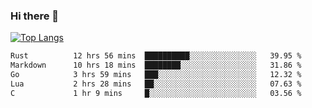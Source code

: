 ### Hi there 👋

<!--
**3Xpl0it3r/3Xpl0it3r** is a ✨ _special_ ✨ repository because its `README.md` (this file) appears on your GitHub profile.

Here are some ideas to get you started:

- 🔭 I’m currently working on ...
- 🌱 I’m currently learning ...
- 👯 I’m looking to collaborate on ...
- 🤔 I’m looking for help with ...
- 💬 Ask me about ...
- 📫 How to reach me: ...
- 😄 Pronouns: ...
- ⚡ Fun fact: ...
-->


[![Top Langs](https://github-readme-stats.vercel.app/api/top-langs/?username=3Xpl0it3r&layout=compact)](https://github.com/3Xpl0it3r/3Xpl0it3r)

<!--START_SECTION:waka-->

```txt
Rust          12 hrs 56 mins  ██████████░░░░░░░░░░░░░░░   39.95 %
Markdown      10 hrs 18 mins  ████████░░░░░░░░░░░░░░░░░   31.86 %
Go            3 hrs 59 mins   ███░░░░░░░░░░░░░░░░░░░░░░   12.32 %
Lua           2 hrs 28 mins   ██░░░░░░░░░░░░░░░░░░░░░░░   07.63 %
C             1 hr 9 mins     █░░░░░░░░░░░░░░░░░░░░░░░░   03.56 %
```

<!--END_SECTION:waka-->
